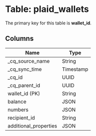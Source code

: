 # Table: plaid_wallets

The primary key for this table is **wallet_id**.

## Columns

| Name          | Type          |
| ------------- | ------------- |
|_cq_source_name|String|
|_cq_sync_time|Timestamp|
|_cq_id|UUID|
|_cq_parent_id|UUID|
|wallet_id (PK)|String|
|balance|JSON|
|numbers|JSON|
|recipient_id|String|
|additional_properties|JSON|